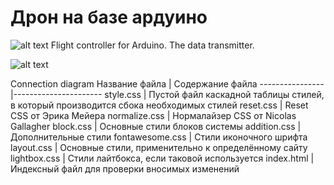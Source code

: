 # Дрон на базе ардуино
![alt text](https://sun9-38.userapi.com/c855436/v855436670/f699a/sTm-jjxP4iE.jpg)
Flight controller for Arduino. The data transmitter.

![alt text](https://sun9-32.userapi.com/c855436/v855436670/f69ec/4Ab5POWlbW8.jpg)

Connection diagram
Название файла  | Содержание файла
----------------|----------------------
style.css       | Пустой файл каскадной таблицы стилей, в который производится сбока необходимых стилей
reset.css       | Reset CSS от Эрика Мейера
normalize.css   | Нормалайзер CSS от Nicolas Gallagher
block.css       | Основные стили блоков системы
addition.css    | Дополнительные стили
fontawesome.css | Стили иконочного шрифта
layout.css      | Основные стили, применительно к определённому сайту
lightbox.css    | Стили лайтбокса, если таковой используется
index.html      | Индексный файл для проверки вносимых изменений
